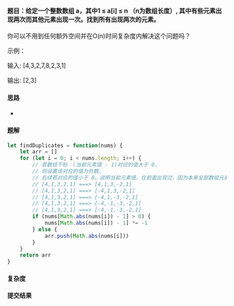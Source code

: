 #### 题目：给定一个整数数组 a，其中1 ≤ a[i] ≤ n （n为数组长度）, 其中有些元素出现两次而其他元素出现一次。找到所有出现两次的元素。

你可以不用到任何额外空间并在O(n)时间复杂度内解决这个问题吗？

示例：

输入:
[4,3,2,7,8,2,3,1]

输出:
[2,3]

#### 思路
* 

#### 题解
``` javascript
let findDuplicates = function(nums) {
    let arr = []
    for (let i = 0; i < nums.length; i++) {
        // 若数组下标：(当前元素值 - 1)对应的值大于 0，
        // 则设置该对应的值为负数。
        // 后续若对应的值小于 0，说明当前元素值，在前面出现过，因为本来全部数组元素是正值，这里为负数，说明前面出现过，被设置成了负值
        // [4,1,3,2,1] ===> [4,1,3,-2,1]
        // [4,1,3,2,1] ===> [-4,1,3,-2,1]
        // [4,1,3,2,1] ===> [-4,1,-3,-2,1]
        // [4,1,3,2,1] ===> [-4,-1,-3,-2,1]
        // [4,1,3,2,1] ===> [-4,-1,-3,-2,1]
        if (nums[Math.abs(nums[i]) - 1] > 0) {
            nums[Math.abs(nums[i]) - 1] *= -1
        } else {
            arr.push(Math.abs(nums[i]))
        }
    }
    return arr
}
```
#### 复杂度

#### 提交结果